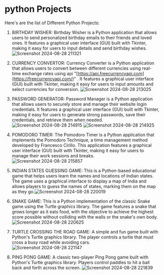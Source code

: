 # python Projects
Here's are the list of Different Python Projects:
1. BIRTHDAY WISHER:
   Birthday Wisher is a Python application that allows users to send personalized birthday emails to their friends and loved
   ones. It features a graphical user interface (GUI) built with Tkinter, making it easy for users to input details and send
   birthday wishes. ![Screenshot 2024-08-28 211321](https://github.com/user-attachments/assets/06995a52-74c2-4f95-a5b7-5249523a2ad7)

2. CURRENCY CONVERTOR:
   Currency Converter is a Python application that allows users to convert between different currencies using real-time exchange
   rates using api "[https://api.freecurrencyapi.com](https://freecurrencyapi.com/)" . It features a graphical user interface (GUI) built with Tkinter, making
   it easy for users to input amounts and select currencies for conversion. ![Screenshot 2024-08-28 213025](https://github.com/user-attachments/assets/0533f4dd-07af-4443-94bd-a2b468da4f3f)

3. PASSWORD GENERATOR:
   Password Manager is a Python application that allows users to securely store and manage their website login credentials. It
   features a graphical user interface (GUI) built with Tkinter, making it easy for users to generate strong passwords, save
   their credentials, and retrieve them when needed.![Screenshot 2024-08-28 214915](https://github.com/user-attachments/assets/ca8998da-b159-4f78-bc92-d68172532670) ![Screenshot 2024-08-28 214925](https://github.com/user-attachments/assets/c83116db-de92-40e8-86f9-004f911dc50c)

4. POMODORO TIMER:
   The Pomodoro Timer is a Python application that implements the Pomodoro Technique, a time management method developed by
   Francesco Cirillo. This application features a graphical user interface (GUI) built with Tkinter, making it easy for users
   to manage their work sessions and breaks.![Screenshot 2024-08-28 215857](https://github.com/user-attachments/assets/10da1d64-41cd-4815-a258-5319a7296b1d)

5. INDIAN STATES GUESSING GAME:
   This is a Python-based educational game that helps users learn the names and locations of Indian states. The game uses a
   graphical interface to display a map of India and allows players to guess the names of states, marking them on the map as
   they go.![Screenshot 2024-08-28 220019](https://github.com/user-attachments/assets/10c7bd61-f8e9-4871-bf56-d375811e1841)

6. SNAKE GAME:
   This is a Python implementation of the classic Snake game using the Turtle graphics library. The game features a snake
   that grows longer as it eats food, with the objective to achieve the highest score possible without colliding with the
   walls or the snake's own body. ![Screenshot 2024-08-28 220625](https://github.com/user-attachments/assets/b16fc661-1db5-41a0-a1fb-e1ae734581b5)


7. TURTLE CROSSING THE ROAD GAME:
   A simple and fun game built with Python's Turtle graphics library. The player controls a turtle that must cross a busy
   road while avoiding cars. ![Screenshot 2024-08-28 221147](https://github.com/user-attachments/assets/ab7dff6c-e853-4769-9bb1-3d8e8a5b4faf)

8. PING PONG GAME:
   A classic two-player Ping Pong game built with Python's Turtle graphics library. Players control paddles to hit a ball
   back and forth across the screen. ![Screenshot 2024-08-28 221839](https://github.com/user-attachments/assets/5f7697fd-2ac4-4941-a52b-58df5e322b83)


